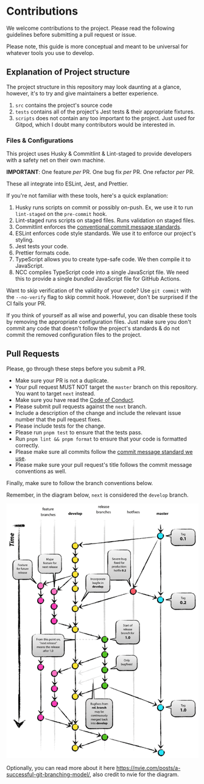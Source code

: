 # Contributions

We welcome contributions to the project.  Please read the following guidelines before submitting a pull request or issue.

Please note, this guide is more conceptual and meant to be universal for whatever tools you use to develop.

## Explanation of Project structure

The project structure in this repository may look daunting at a glance, however, it's to try and give maintainers a better experience.

1. `src` contains the project's source code
2. `tests` contains all of the project's Jest tests & their appropriate fixtures.
3. `scripts` does not contain any too important to the project. Just used for Gitpod, which I doubt many contributors would be interested in.

### Files & Configurations

This project uses Husky & Commitlint & Lint-staged to provide developers with a safety net on their own machine.

**IMPORTANT**: One feature *per* PR. One bug fix *per* PR. One refactor *per* PR.

These all integrate into ESLint, Jest, and Prettier.

If you're not familiar with these tools, here's a quick explanation:

1. Husky runs scripts on commit or possibly on-push. Ex, we use it to run `lint-staged` on the `pre-commit` hook.
2. Lint-staged runs scripts on staged files. Runs validation on staged files.
3. Commitlint enforces the [conventional commit message standards](https://www.conventionalcommits.org/en/v1.0.0/#specification).
4. ESLint enforces code style standards. We use it to enforce our project's styling.
5. Jest tests your code.
6. Prettier formats code.
7. TypeScript allows you to create type-safe code. We then compile it to JavaScript.
8. NCC compiles TypeScript code into a single JavaScript file. We need this to provide a single *bundled* JavaScript file for GitHub Actions.

Want to skip verification of the validity of your code? Use `git commit` with the `--no-verify` flag to skip commit hook.
However, don't be surprised if the CI fails your PR.

If you think of yourself as all wise and powerful, you can disable these tools by removing the appropriate configuration files.
Just make sure you don't commit any code that doesn't follow the project's standards & do not commit the removed configuration files to the project.

## Pull Requests

Please, go through these steps before you submit a PR.

* Make sure your PR is not a duplicate.
* Your pull request MUST NOT target the `master` branch on this repository. You want to target `next` instead.
* Make sure you have read the [Code of Conduct](https://www.contributor-covenant.org/version/2/0/code_of_conduct/).
* Please submit pull requests against the `next` branch.
* Include a description of the change and include the relevant issue number that
the pull request fixes.
* Please include tests for the change.
* Please run `pnpm test` to ensure that the tests pass.
* Run `pnpm lint && pnpm format` to ensure that your code is formatted correctly.
* Please make sure all commits follow the [commit message standard we use]([#commit-message-guidelines](https://www.conventionalcommits.org/en/v1.0.0/#specification)).
* Please make sure your pull request's title follows the commit message conventions as well.

Finally, make sure to follow the branch conventions below.

Remember, in the diagram below, `next` is considered the `develop` branch.

![Diagram explaining the branch structure of our project](.github/branch.png)

Optionally, you can read more about it here <https://nvie.com/posts/a-successful-git-branching-model/>, also credit to nvie for the diagram.
